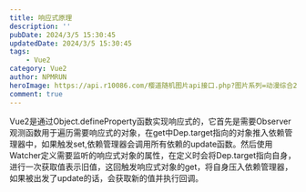 ```yaml
---
title: 响应式原理
description: ''
pubDate: 2024/3/5 15:30:45
updatedDate: 2024/3/5 15:30:45
tags:
    - Vue2
category: Vue2
author: NPMRUN
heroImage: https://api.r10086.com/樱道随机图片api接口.php?图片系列=动漫综合2
comment: true
---
```


Vue2是通过Object.defineProperty函数实现响应式的，它首先是需要Observer观测函数用于遍历需要响应式的对象，在get中Dep.target指向的对象推入依赖管理器中，如果触发set,依赖管理器会调用所有依赖的update函数。然后使用Watcher定义需要监听的响应式对象的属性，在定义时会将Dep.target指向自身，进行一次获取值表示旧值，这回触发响应式对象的get，将自身压入依赖管理器，如果被出发了update的话，会获取新的值并执行回调。